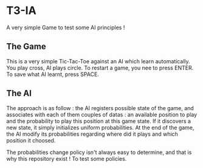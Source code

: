 # T3-IA

A very simple Game to test some AI principles ! 

## The Game

This is a very simple Tic-Tac-Toe against an AI which learn automatically. You play cross,
AI plays circle. To restart a game, you nee to press ENTER. To save what AI learnt, press SPACE.

## The AI

The approach is as follow : the AI registers possible state of the game, and associates with each 
of them couples of datas : an available position to play and the probability to play this position 
at this game state. If it discovers a new state, it simply initializes uniform probabilities.
At the end of the game, the AI modify its probabilities regarding where did it plays and which 
position it choosed.

The probabilities change policy isn't always easy to determine, and that is why this repository 
exist ! To test some policies. 
